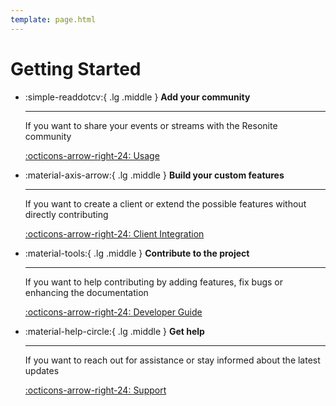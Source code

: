 ```yaml
---
template: page.html
---
```


# Getting Started


<div class="grid cards" markdown>

-   :simple-readdotcv:{ .lg .middle } __Add your community__

    ---

    If you want to share your events or streams with the Resonite community

    [:octicons-arrow-right-24: Usage](../Usage/community-configuration.md)

-   :material-axis-arrow:{ .lg .middle } __Build your custom features__

    ---

    If you want to create a client or extend the possible features without directly contributing

    [:octicons-arrow-right-24: Client Integration](../ClientIntegration/http-api-usage.md)

-   :material-tools:{ .lg .middle } __Contribute to the project__

    ---

    If you want to help contributing by adding features, fix bugs or enhancing the documentation

    [:octicons-arrow-right-24: Developer Guide](../DeveloperGuide/development.md)

-   :material-help-circle:{ .lg .middle } __Get help__

    ---

    If you want to reach out for assistance or stay informed about the latest updates

    [:octicons-arrow-right-24: Support](../support.md)

</div>